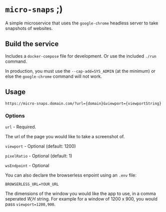 # `micro-snaps` ;)

A simple microservice that uses the `google-chrome` headless server to take snapshots of websites.

## Build the service

Includes a `docker-compose` file for development. Or use the included `./run` command.

In production, you must use the `--cap-add=SYS_ADMIN` (at the minimum) or else the `google-chrome` command will not work.

## Usage

`https://micro-snaps.domain.com/?url={domain}&viewport={viewportString}`

### Options

`url` - Required.

The url of the page you would like to take a screenshot of.

`viewport` - Optional (default: 1200)

`pixelRatio` - Optional (default: 1)

`wsEndpoint` - Optional

You can also declare the browserless enpoint using an `.env` file:

```
BROWSERLESS_URL=YOUR_URL
```

The dimensions of the window you would like the app to use, in a comma seperated *W,H* string. For example for a window of 1200 x 900, you would pass `viewport=1200,900`.
